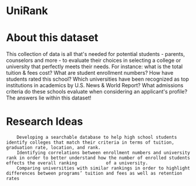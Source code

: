 # UniRank

# About this dataset
This collection of data is all that's needed for potential students - parents, counselors and more - to evaluate their choices in selecting a college or university that perfectly meets their needs. For instance: what is the total tuition & fees cost? What are student enrollment numbers? How have students rated this school? Which universities have been recognized as top institutions in academics by U.S. News & World Report? What admissions criteria do these schools evaluate when considering an applicant's profile? The answers lie within this dataset! 

# Research Ideas
        Developing a searchable database to help high school students identify colleges that match their criteria in terms of tuition, graduation rate, location, and rank.
        Identifying correlations between enrollment numbers and university rank in order to better understand how the number of enrolled students effects the overall ranking           of a university.
        Comparing universities with similar rankings in order to highlight differences between programs’ tuition and fees as well as retention rates
